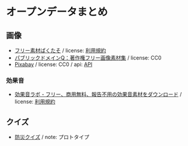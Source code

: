 # オープンデータまとめ

## 画像

- [フリー素材ぱくたそ](https://www.pakutaso.com/) / license: <a href=https://www.pakutaso.com/userpolicy.html>利用規約</a>
- [パブリックドメインQ：著作権フリー画像素材集](https://publicdomainq.net/) / license: CC0
- [Pixabay](https://pixabay.com/ja/) / license: CC0 / api: <a href=https://github.com/code4fukui/PixabayAPI/>API</a>

### 効果音

- [効果音ラボ - フリー、商用無料、報告不用の効果音素材をダウンロード](https://soundeffect-lab.info/) / license: <a href=https://soundeffect-lab.info/agreement/>利用規約</a>

## クイズ

- [防災クイズ](https://github.com/jigintern/2021-summer-2-b/tree/main/_data) / note: プロトタイプ
